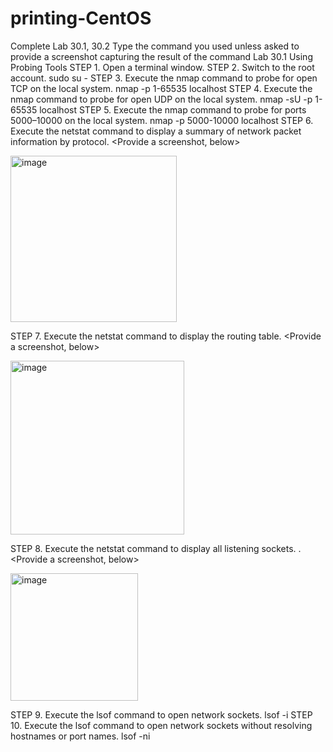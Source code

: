 # printing-CentOS

Complete Lab 30.1, 30.2 <Optional>
Type the command you used unless asked to provide a screenshot capturing the result of the command
Lab 30.1 Using Probing Tools
STEP 1. Open a terminal window.
STEP 2. Switch to the root account.
sudo su -
STEP 3. Execute the nmap command to probe for open TCP on the local system.
     nmap -p 1-65535 localhost 
STEP 4. Execute the nmap command to probe for open UDP on the local system.
nmap -sU -p 1-65535 localhost 
STEP 5. Execute the nmap command to probe for ports 5000–10000 on the local system.
nmap -p 5000-10000 localhost 
STEP 6. Execute the netstat command to display a summary of network packet information by protocol. <Provide a screenshot, below>


<img width="266" alt="image" src="https://github.com/vladdyvlad/printing-CentOS/assets/89713001/22c89fe9-b140-479a-a239-50a887b05e48">

 

STEP 7. Execute the netstat command to display the routing table. <Provide a screenshot, below>

 
<img width="278" alt="image" src="https://github.com/vladdyvlad/printing-CentOS/assets/89713001/b723e4d7-618f-4d90-92ef-d28008a7a4ad">




STEP 8. Execute the netstat command to display all listening sockets. . <Provide a screenshot, below>

<img width="204" alt="image" src="https://github.com/vladdyvlad/printing-CentOS/assets/89713001/a3fa9f7c-2932-4997-9fb6-6946e02d7fc0">



STEP 9. Execute the lsof command to open network sockets.
lsof -i 
STEP 10. Execute the lsof command to open network sockets without resolving hostnames or port names.
lsof -ni


